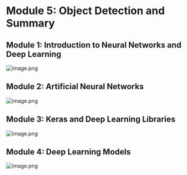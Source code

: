 

# Module 5: Object Detection and Summary
## Module 1: Introduction to Neural Networks and Deep Learning
![image.png](https://prod-files-secure.s3.us-west-2.amazonaws.com/03e82b26-cccb-4906-bb56-adabcbdc0655/a8d40bcb-c482-4026-8872-311e16b2dc63/image.png?X-Amz-Algorithm=AWS4-HMAC-SHA256&X-Amz-Content-Sha256=UNSIGNED-PAYLOAD&X-Amz-Credential=ASIAZI2LB4664XCWJOTI%2F20250202%2Fus-west-2%2Fs3%2Faws4_request&X-Amz-Date=20250202T171240Z&X-Amz-Expires=3600&X-Amz-Security-Token=IQoJb3JpZ2luX2VjEOT%2F%2F%2F%2F%2F%2F%2F%2F%2F%2FwEaCXVzLXdlc3QtMiJIMEYCIQDF%2Fk0pEYOUQXRNmhHeiC05a9x9MK4ghZV%2BfpVj8BC%2FqQIhAIPl00oJSj5dh%2FGIzvPHs7eYVn6EbYGXADm1HQz5uNJ6KogECO3%2F%2F%2F%2F%2F%2F%2F%2F%2F%2FwEQABoMNjM3NDIzMTgzODA1IgxiJhCP3Ymx1KUmPvAq3APxvXttiDmqQzpAVC%2BM0j9YDQvWEyuezGdm00jDIX5RPv4SQnnbvHWf7vInm6qLSqdhsKD8IJLAhmseVqx8uAGXjROGv8SdF6IJSc78eh8WP97Y%2F0dVng7ugx3VdBcN3lCSjTq%2Fqw7WJFqyUEByDms4mrnSFXlREjnj8PvfHF%2BZr2HoLHxfK2i6LqnjGjdcyMQ5SMYLmW1d8zF3wfPmcD6ZZnJ3ckFuKN7yIKA%2BKsKEfxvGM7WMdICE3lle8eAX0bmLPN4piG9WWnoF7Z3xxL3KJRPBhc4mBXkBqNiSc7oG2t3vsMUEUxeAhaAZN1zP9KoTyg52zTjz%2FgKvvvKJXvDQMnD7a8VfPfmcfSLEL4MhubOX1JRBxqkNp%2F3Q03nzP7JoDk3q4eBt1scKWg1HJe7UduHPjx8EfRXcqXLSqYlH6gvWZYM7MZOctGJq3cSOPmdrMr6V7%2F53WUcjWk2NzYnfNzgiRt8Vp1S2fvR%2Bq44yRovf8oyM0FA030pcKElJidy7iWA6JZB4t52BmKQw%2BM4DnY05wiLE9RNBb4y9ouONOzkoKTnUeOjU7rQJKoU6oKtbgYal82tGOAWuSSrr4fukgCO3AVH92hVnirC1PdYMwo42b6JMBVLDHsgunjDKvv28BjqkAV3TLKvM1%2BAQ1afSgL3Gcp3vR1nG8A14SHbG78I04ap05Kd8rZv38kepdv14ih4TX8Sbz%2FY5CSBenpSxI5aMgICY1xh9I2geyAjV0R0Rrilo813GDusXsmW7D7S6rzvnp8%2FvGOrLAW7wh%2BNiI%2FUdrUiYVsVZYlZ6f9uPyfCpKMCeuMslI%2F1BjbVcpfkqFSi6qnH7NwLcolP1KmC8j3X7%2FU7GKcBO&X-Amz-Signature=b89aa99438b11cd693a30a0795d6aad1934a819035e62cf3363a08ca1b51e517&X-Amz-SignedHeaders=host&x-id=GetObject)
## Module 2: Artificial Neural Networks
![image.png](https://prod-files-secure.s3.us-west-2.amazonaws.com/03e82b26-cccb-4906-bb56-adabcbdc0655/5157ca89-62da-41d9-a98f-6432b71047a9/image.png?X-Amz-Algorithm=AWS4-HMAC-SHA256&X-Amz-Content-Sha256=UNSIGNED-PAYLOAD&X-Amz-Credential=ASIAZI2LB4664XCWJOTI%2F20250202%2Fus-west-2%2Fs3%2Faws4_request&X-Amz-Date=20250202T171240Z&X-Amz-Expires=3600&X-Amz-Security-Token=IQoJb3JpZ2luX2VjEOT%2F%2F%2F%2F%2F%2F%2F%2F%2F%2FwEaCXVzLXdlc3QtMiJIMEYCIQDF%2Fk0pEYOUQXRNmhHeiC05a9x9MK4ghZV%2BfpVj8BC%2FqQIhAIPl00oJSj5dh%2FGIzvPHs7eYVn6EbYGXADm1HQz5uNJ6KogECO3%2F%2F%2F%2F%2F%2F%2F%2F%2F%2FwEQABoMNjM3NDIzMTgzODA1IgxiJhCP3Ymx1KUmPvAq3APxvXttiDmqQzpAVC%2BM0j9YDQvWEyuezGdm00jDIX5RPv4SQnnbvHWf7vInm6qLSqdhsKD8IJLAhmseVqx8uAGXjROGv8SdF6IJSc78eh8WP97Y%2F0dVng7ugx3VdBcN3lCSjTq%2Fqw7WJFqyUEByDms4mrnSFXlREjnj8PvfHF%2BZr2HoLHxfK2i6LqnjGjdcyMQ5SMYLmW1d8zF3wfPmcD6ZZnJ3ckFuKN7yIKA%2BKsKEfxvGM7WMdICE3lle8eAX0bmLPN4piG9WWnoF7Z3xxL3KJRPBhc4mBXkBqNiSc7oG2t3vsMUEUxeAhaAZN1zP9KoTyg52zTjz%2FgKvvvKJXvDQMnD7a8VfPfmcfSLEL4MhubOX1JRBxqkNp%2F3Q03nzP7JoDk3q4eBt1scKWg1HJe7UduHPjx8EfRXcqXLSqYlH6gvWZYM7MZOctGJq3cSOPmdrMr6V7%2F53WUcjWk2NzYnfNzgiRt8Vp1S2fvR%2Bq44yRovf8oyM0FA030pcKElJidy7iWA6JZB4t52BmKQw%2BM4DnY05wiLE9RNBb4y9ouONOzkoKTnUeOjU7rQJKoU6oKtbgYal82tGOAWuSSrr4fukgCO3AVH92hVnirC1PdYMwo42b6JMBVLDHsgunjDKvv28BjqkAV3TLKvM1%2BAQ1afSgL3Gcp3vR1nG8A14SHbG78I04ap05Kd8rZv38kepdv14ih4TX8Sbz%2FY5CSBenpSxI5aMgICY1xh9I2geyAjV0R0Rrilo813GDusXsmW7D7S6rzvnp8%2FvGOrLAW7wh%2BNiI%2FUdrUiYVsVZYlZ6f9uPyfCpKMCeuMslI%2F1BjbVcpfkqFSi6qnH7NwLcolP1KmC8j3X7%2FU7GKcBO&X-Amz-Signature=950dd8db941264294cd171e7bcb2cd2752d86670d8198424d0815e5c7a45daf3&X-Amz-SignedHeaders=host&x-id=GetObject)
## Module 3: Keras and Deep Learning Libraries
![image.png](https://prod-files-secure.s3.us-west-2.amazonaws.com/03e82b26-cccb-4906-bb56-adabcbdc0655/5089ce50-05f1-470d-ad42-42503bf1df5f/image.png?X-Amz-Algorithm=AWS4-HMAC-SHA256&X-Amz-Content-Sha256=UNSIGNED-PAYLOAD&X-Amz-Credential=ASIAZI2LB4664XCWJOTI%2F20250202%2Fus-west-2%2Fs3%2Faws4_request&X-Amz-Date=20250202T171240Z&X-Amz-Expires=3600&X-Amz-Security-Token=IQoJb3JpZ2luX2VjEOT%2F%2F%2F%2F%2F%2F%2F%2F%2F%2FwEaCXVzLXdlc3QtMiJIMEYCIQDF%2Fk0pEYOUQXRNmhHeiC05a9x9MK4ghZV%2BfpVj8BC%2FqQIhAIPl00oJSj5dh%2FGIzvPHs7eYVn6EbYGXADm1HQz5uNJ6KogECO3%2F%2F%2F%2F%2F%2F%2F%2F%2F%2FwEQABoMNjM3NDIzMTgzODA1IgxiJhCP3Ymx1KUmPvAq3APxvXttiDmqQzpAVC%2BM0j9YDQvWEyuezGdm00jDIX5RPv4SQnnbvHWf7vInm6qLSqdhsKD8IJLAhmseVqx8uAGXjROGv8SdF6IJSc78eh8WP97Y%2F0dVng7ugx3VdBcN3lCSjTq%2Fqw7WJFqyUEByDms4mrnSFXlREjnj8PvfHF%2BZr2HoLHxfK2i6LqnjGjdcyMQ5SMYLmW1d8zF3wfPmcD6ZZnJ3ckFuKN7yIKA%2BKsKEfxvGM7WMdICE3lle8eAX0bmLPN4piG9WWnoF7Z3xxL3KJRPBhc4mBXkBqNiSc7oG2t3vsMUEUxeAhaAZN1zP9KoTyg52zTjz%2FgKvvvKJXvDQMnD7a8VfPfmcfSLEL4MhubOX1JRBxqkNp%2F3Q03nzP7JoDk3q4eBt1scKWg1HJe7UduHPjx8EfRXcqXLSqYlH6gvWZYM7MZOctGJq3cSOPmdrMr6V7%2F53WUcjWk2NzYnfNzgiRt8Vp1S2fvR%2Bq44yRovf8oyM0FA030pcKElJidy7iWA6JZB4t52BmKQw%2BM4DnY05wiLE9RNBb4y9ouONOzkoKTnUeOjU7rQJKoU6oKtbgYal82tGOAWuSSrr4fukgCO3AVH92hVnirC1PdYMwo42b6JMBVLDHsgunjDKvv28BjqkAV3TLKvM1%2BAQ1afSgL3Gcp3vR1nG8A14SHbG78I04ap05Kd8rZv38kepdv14ih4TX8Sbz%2FY5CSBenpSxI5aMgICY1xh9I2geyAjV0R0Rrilo813GDusXsmW7D7S6rzvnp8%2FvGOrLAW7wh%2BNiI%2FUdrUiYVsVZYlZ6f9uPyfCpKMCeuMslI%2F1BjbVcpfkqFSi6qnH7NwLcolP1KmC8j3X7%2FU7GKcBO&X-Amz-Signature=2e03606c727d96ff4d5677cc56f617864e80785b8b682c047f341d4cfee6d200&X-Amz-SignedHeaders=host&x-id=GetObject)
## Module 4: Deep Learning Models
![image.png](https://prod-files-secure.s3.us-west-2.amazonaws.com/03e82b26-cccb-4906-bb56-adabcbdc0655/4e22fcb0-cfbc-4d28-b961-b9b8fde071f0/image.png?X-Amz-Algorithm=AWS4-HMAC-SHA256&X-Amz-Content-Sha256=UNSIGNED-PAYLOAD&X-Amz-Credential=ASIAZI2LB4664XCWJOTI%2F20250202%2Fus-west-2%2Fs3%2Faws4_request&X-Amz-Date=20250202T171240Z&X-Amz-Expires=3600&X-Amz-Security-Token=IQoJb3JpZ2luX2VjEOT%2F%2F%2F%2F%2F%2F%2F%2F%2F%2FwEaCXVzLXdlc3QtMiJIMEYCIQDF%2Fk0pEYOUQXRNmhHeiC05a9x9MK4ghZV%2BfpVj8BC%2FqQIhAIPl00oJSj5dh%2FGIzvPHs7eYVn6EbYGXADm1HQz5uNJ6KogECO3%2F%2F%2F%2F%2F%2F%2F%2F%2F%2FwEQABoMNjM3NDIzMTgzODA1IgxiJhCP3Ymx1KUmPvAq3APxvXttiDmqQzpAVC%2BM0j9YDQvWEyuezGdm00jDIX5RPv4SQnnbvHWf7vInm6qLSqdhsKD8IJLAhmseVqx8uAGXjROGv8SdF6IJSc78eh8WP97Y%2F0dVng7ugx3VdBcN3lCSjTq%2Fqw7WJFqyUEByDms4mrnSFXlREjnj8PvfHF%2BZr2HoLHxfK2i6LqnjGjdcyMQ5SMYLmW1d8zF3wfPmcD6ZZnJ3ckFuKN7yIKA%2BKsKEfxvGM7WMdICE3lle8eAX0bmLPN4piG9WWnoF7Z3xxL3KJRPBhc4mBXkBqNiSc7oG2t3vsMUEUxeAhaAZN1zP9KoTyg52zTjz%2FgKvvvKJXvDQMnD7a8VfPfmcfSLEL4MhubOX1JRBxqkNp%2F3Q03nzP7JoDk3q4eBt1scKWg1HJe7UduHPjx8EfRXcqXLSqYlH6gvWZYM7MZOctGJq3cSOPmdrMr6V7%2F53WUcjWk2NzYnfNzgiRt8Vp1S2fvR%2Bq44yRovf8oyM0FA030pcKElJidy7iWA6JZB4t52BmKQw%2BM4DnY05wiLE9RNBb4y9ouONOzkoKTnUeOjU7rQJKoU6oKtbgYal82tGOAWuSSrr4fukgCO3AVH92hVnirC1PdYMwo42b6JMBVLDHsgunjDKvv28BjqkAV3TLKvM1%2BAQ1afSgL3Gcp3vR1nG8A14SHbG78I04ap05Kd8rZv38kepdv14ih4TX8Sbz%2FY5CSBenpSxI5aMgICY1xh9I2geyAjV0R0Rrilo813GDusXsmW7D7S6rzvnp8%2FvGOrLAW7wh%2BNiI%2FUdrUiYVsVZYlZ6f9uPyfCpKMCeuMslI%2F1BjbVcpfkqFSi6qnH7NwLcolP1KmC8j3X7%2FU7GKcBO&X-Amz-Signature=d57a553e777fa2a9b96c9ee9b247f331396963e60ad09c150a50d1a362e910c2&X-Amz-SignedHeaders=host&x-id=GetObject)